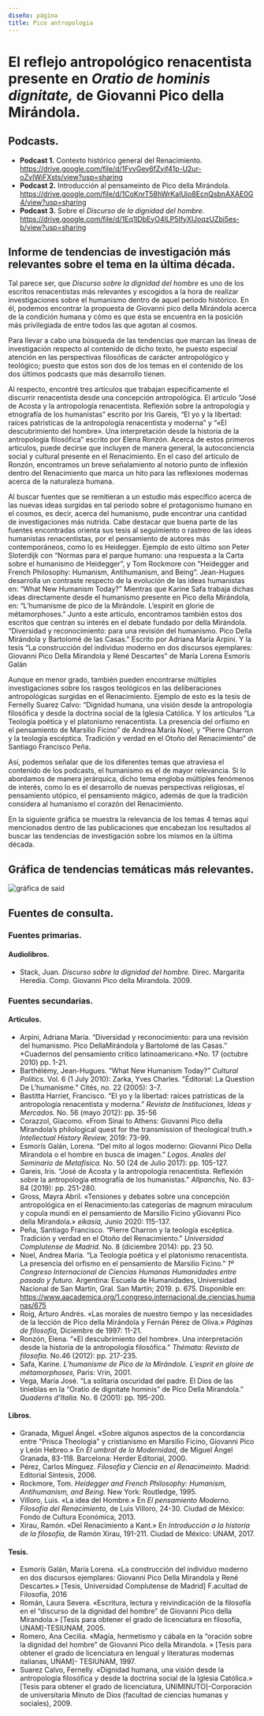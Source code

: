 ```yaml
---
diseño: página
title: Pico antropologia
---
```

# El reflejo  antropológico renacentista presente en *Oratio de hominis dignitate,* de Giovanni Pico della Mirándola.

## Podcasts.
* **Podcast 1.** Contexto histórico general del Renacimiento. https://drive.google.com/file/d/1FvyGey6fZyif41p-U2ur-oZvIWiFXsts/view?usp=sharing
* **Podcast 2.** Introducción al pensameinto de Pico della Mirándola. https://drive.google.com/file/d/1CoKnrT58hWrKaIUjo8EcnQsbnAXAE0G4/view?usp=sharing
* **Podcast 3.** Sobre el *Discurso de la dignidad del hombre.* https://drive.google.com/file/d/1Eq1lDbEyO4lLP5IfyXlJoqzUZbi5es-b/view?usp=sharing

## Informe  de tendencias de investigación más relevantes sobre el tema en la última década.

Tal parece ser, que *Discurso sobre la dignidad del hombre* es uno de los escritos renacentistas más relevantes y escogidos a la hora de realizar investigaciones sobre el humanismo dentro de aquel periodo histórico. En él, podemos encontrar la propuesta de Giovanni pico della Mirándola acerca de la condición humana y cómo es que ésta se encuentra en la posición más privilegiada de entre todos las que agotan al cosmos.

 Para llevar a cabo una búsqueda de las tendencias que marcan las líneas de investigación respecto al contenido de dicho texto, he puesto especial atención en las perspectivas filosóficas de carácter antropológico y teológico; puesto que estos son dos de los temas en el contenido de los dos últimos podcasts que más desarrollo tienen.
 
 Al respecto, encontré tres artículos que trabajan específicamente el discurrir renacentista desde una concepción antropológica. El artículo “José de Acosta y la antropología renacentista. Reflexión sobre la antropología y etnografía de los humanistas” escrito por Iris Gareis, “El yo y la libertad: raíces patrísticas de la antropología renacentista y moderna” y “«El descubrimiento del hombre». Una interpretación desde la historia de la antropología filosófica” escrito por Elena Ronzón.  Acerca de estos primeros artículos, puede decirse que incluyen de manera general, la autoconciencia social y cultural presente en el Renacimiento. En el caso del artículo de Ronzón, encontramos un breve señalamiento al notorio punto de inflexión dentro del Renacimiento que marca un hito para las reflexiones modernas acerca de la naturaleza humana.
 
 Al buscar fuentes que se remitieran a un estudio más específico acerca de las nuevas ideas surgidas en tal periodo sobre el protagonismo humano en el cosmos, es decir, acerca del humanismo, pude encontrar una cantidad de investigaciones más nutrida. Cabe destacar que buena parte de las fuentes encontradas orienta sus tesis al seguimiento o rastreo de las ideas humanistas renacentistas, por el pensamiento de autores más contemporáneos, como lo es Heidegger. Ejemplo de esto último son Peter Sloterdijk con “Normas para el parque humano: una respuesta a la Carta sobre el humanismo de Heidegger”, y Tom Rockmore con “Heidegger and French Philosophy: Humanism, Antihumanism, and Being”. Jean-Hugues desarrolla un contraste respecto de la evolución de las ideas humanistas en: “What New Humanism Today?”  Mientras que Karine Safa trabaja dichas ideas directamente desde el humanismo presente en Pico della Mirándola, en: “L’humanisme de pico de la Mirándole. L’espirit en glorie de métamorphoses.” Junto a este artículo, encontramos también estos dos escritos que centran su interés en el debate fundado por della Mirándola. “Diversidad y reconocimiento: para una revisión del humanismo. Pico Della Mirándola y Bartolomé de las Casas.”  Escrito por Adriana María Arpini. Y la tesis “La construcción del individuo moderno en dos discursos ejemplares: Giovanni Pico Della Mirandola y René Descartes” de María Lorena Esmorís Galán
 
 Aunque en menor grado, también pueden encontrarse múltiples investigaciones sobre los rasgos teológicos en las deliberaciones antropológicas surgidas en el Renacimiento. Ejemplo de esto es la tesis de Fernelly Suarez Calvo: “Dignidad humana, una visión desde la antropología filosófica y desde la doctrina social de la Iglesia Católica. Y los artículos “La Teología poética y el platonismo renacentista. La presencia del orfismo en el pensamiento de Marsilio Ficino” de Andrea María Noel, y “Pierre Charron y la teología escéptica. Tradición y verdad en el Otoño del Renacimiento” de Santiago Francisco Peña.
 
 Así, podemos señalar que de los diferentes temas que atraviesa el contenido de los podcasts, el humanismo es el de mayor relevancia. Si lo abordamos de manera jerárquica, dicho tema engloba múltiples fenómenos de interés, como lo es el desarrollo de nuevas perspectivas religiosas, el pensamiento utópico, el pensamiento mágico, además de que la tradición considera al humanismo el corazón del Renacimiento. 
 
 En la siguiente gráfica se muestra la relevancia de los temas 4 temas aquí mencionados dentro de las publicaciones que encabezan los resultados al buscar las tendencias de investigación sobre los mismos en la última década.
 
## Gráfica de tendencias temáticas más relevantes.
![gráfica de said](https://user-images.githubusercontent.com/83562883/125542616-6ea40a0e-acba-4222-8d3f-bc7696ec7707.png)

## Fuentes de consulta.
### Fuentes primarias.
#### Audiolibros.
* Stack, Juan. *Discurso sobre la dignidad del hombre.* Direc. Margarita Heredia. Comp. Giovanni Pico della Mirandola. 2009.
### Fuentes secundarias.
#### Artículos.
* Arpini, Adriana María. “Diversidad y reconocimiento: para una revisión del humanismo. Pico DellaMirándola y Bartolomé de las Casas.” *Cuadernos del pensamiento crítico latinoamericano.*No. 17 (octubre 2010) pp. 1-21.
* Barthélémy, Jean-Hugues. “What New Humanism Today?” *Cultural Politics.* Vol. 6 (1 July 2010): Zarka, Yves Charles. "Éditorial: La Question De L'humanisme." Cités, no. 22 (2005): 3-7. 
* Bastitta Harriet, Francisco. “El yo y la libertad: raíces patrísticas de la antropología renacentista y moderna.” *Revista de Instituciones, Ideas y Mercados.* No. 56 (mayo 2012): pp. 35-56
* Corazzol, Giacomo. «From Sinai to Athens: Giovanni Pico della Mirandola’s philological quest for the transmission of theological truth.» *Intellectual History Review,* 2019: 73-99. 
* Esmorís Galán, Lorena. “Del mito al logos moderno: Giovanni Pico Della Mirandola o el hombre en busca de imagen.” *Logos. Anales del Seminario de Metafísica.* No. 50 (24 de Julio 2017): pp. 105-127.
* Gareis, Iris. “José de Acosta y la antropología renacentista. Reflexión sobre la antropología etnografía de los humanistas.” *Allpanchis,* No. 83-84 (2019): pp. 251-280. 
* Gross, Mayra Abril. «Tensiones y debates sobre una concepción antropológica en el Renacimiento:las categorías de magnum miraculum y copula mundi en el pensamiento de Marsilio Ficino yGiovanni Pico della Mirandola.» *eikasia,* Junio 2020: 115-137.
* Peña, Santiago Francisco. “Pierre Charron y la teología escéptica. Tradición y verdad en el Otoño del Renacimiento." *Universidad Complutense de Madrid.* No. 8 (diciembre 2014): pp. 23	50.
* Noel, Andrea María. “La Teología poética y el platonismo renacentista. La presencia del orfismo en el pensamiento de Marsilio Ficino.” *1º Congreso Internacional de Ciencias Humanas Humanidades entre pasado y futuro.* Argentina: Escuela de Humanidades, Universidad Nacional de San Martín, Gral. San Martín; 2019. p. 675. Disponible en: https://www.aacademica.org/1.congreso.internacional.de.ciencias.humanas/675
* Roig, Arturo Andrés. «Las morales de nuestro tiempo y las necesidades de la lección de Pico della Mirándola y Fernán Pérez de Oliva.» *Páginas de filosofía,* Diciembre de 1997: 11-21.
* Ronzón, Elena. “«El descubrimiento del hombre». Una interpretación desde la historia de la antropología filosófica.” *Thémata: Revista de filosofía.* No.46 (2012): pp. 217-235.
* Safa, Karine. *L’humanisme de Pico de la Mirándole. L’esprit en gloire de métamorphoses,* Paris:  Vrin, 2001.
* Vega, María José. “La solitaria oscuridad del padre. El Dios de las tinieblas en la “Oratio de dignitate hominis” de Pico Della Mirandola.” *Quaderns d’Italia.* No. 6 (2001): pp. 195-200.
#### Libros.
* Granada, Miguel Ángel. «Sobre algunos aspectos de la concordancia entre "Prisca Theologia" y cristianismo en Marsilio Ficino, Giovanni Pico y León Hebreo.» En *El umbral de la Modernidad,* de Miguel Ángel Granada, 83-118. Barcelona: Herder Editorial, 2000.
* Pérez, Carlos Mínguez. *Filosofía y Ciencia en el Renacimeinto.* Madrid: Editorial Síntesis, 2006.
* Rockmore, Tom. *Heidegger and French Philosophy: Humanism, Antihumanism, and Being.* New York: Routledge, 1995.
* Villoro, Luis. «La idea del Hombre.» En *El pensamiento Moderno. Filosofía del Renacimiento,* de Luis Villoro, 24-30. Ciudad de México: Fondo de Cultura Económica, 2013.
* Xirau, Ramón. «Del Renacimiento a Kant.» En *Introducción a la historia de la filosofía,* de Ramón Xirau, 191-211. Ciudad de México: UNAM, 2017.
#### Tesis.
* Esmorís Galán, María Lorena. «La construcción del individuo moderno en dos discursos	ejemplares: Giovanni Pico Della Mirandola y René Descartes.» [Tesis, Universidad  Complutense de Madrid] F.acultad de Filosofía, 2016
* Román, Laura Severa. «Escritura, lectura y reivindicación de la filosofía en el “discurso de la dignidad del hombre” de Giovanni Pico della Mirandola.» [Tesis para obtener el grado de licenciatura en filosofía, UNAM]-TESIUNAM, 2005.
* Romero, Ana Cecilia. «Magia, hermetismo y cábala en la “oración sobre la dignidad del hombre” de Giovanni Pico della Mirandola. » [Tesis para obtener el grado de licenciatura en lengual y literaturas modernas italianas, UNAM]- TESIUNAM, 1997.
* Suarez Calvo, Fernelly. «Dignidad humana, una visión desde la antropología filosófica y desde la	doctrina social de la Iglesia Católica.» [Tesis para obtener el grado de licenciatura,	UNIMINUTO]-Corporación de universitaria Minuto de Dios (facultad de ciencias humanas	y sociales), 2009.
